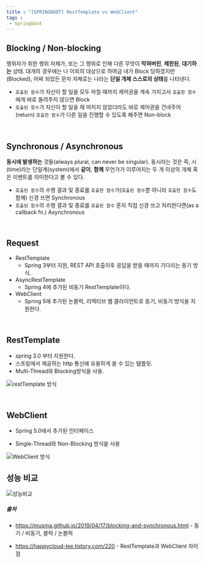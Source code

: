 ```yaml
---
title : "[SPRINGBOOT] RestTemplate vs WebClient"
tags :
 - Springboot
---
```


## Blocking / Non-blocking

행위자가 취한 행위 자체가, 또는 그 행위로 인해 다른 무엇이 **막혀버린**, **제한된**, **대기하는** 상태.
대개의 경우에는 나 이외의 대상으로 하여금 내가 Block 당하겠지만(Blocked), 어찌 되었든 문자 자체로는 나라는 **단일 개체 스스로의 상태**를 나타낸다.

- `호출된 함수`가 자신이 할 일을 모두 마칠 때까지 제어권을 계속 가지고서 `호출한 함수`에게 바로 돌려주지 않으면 Block
- `호출된 함수`가 자신이 할 일을 채 마치지 않았더라도 바로 제어권을 건네주어(return) `호출한 함수`가 다른 일을 진행할 수 있도록 해주면 Non-block

<br/>

## Synchronous / Asynchronous

**동시에 발생하는** 것들(always plural, can never be singular).
동시라는 것은 즉, 시(time)라는 단일계(system)에서 **같이**, **함께** 무언가가 이루어지는 두 개 이상의 개체 혹은 이벤트를 의미한다고 볼 수 있다.

- `호출된 함수`의 수행 결과 및 종료를 `호출한 함수`가(`호출된 함수`뿐 아니라 `호출한 함수`도 함께) 신경 쓰면 Synchronous
- `호출된 함수`의 수행 결과 및 종료를 `호출된 함수` 혼자 직접 신경 쓰고 처리한다면(as a callback fn.) Asynchronous

<br/>

## Request

- RestTemplate
  - Spring 3부터 지원, REST API 호출이후 응답을 받을 때까지 기다리는 동기 방식.
- AsyncRestTemplate
  - Spring 4에 추가된 비동기 RestTemplate이다.
- WebClient
  - Spring 5에 추가된 논블럭, 리엑티브 웹 클라이언트로 동기, 비동기 방식을 지원한다.

<br/>

## RestTemplate

- spring 3.0 부터 지원한다.
- 스프링에서 제공하는 http 통신에 유용하게 쓸 수 있는 템플릿.
- Multi-Thread와 Blocking방식을 사용.

![restTemplate 방식](https://user-images.githubusercontent.com/46040824/156978869-df9fc21e-eb62-4d2e-8f56-48b3f89c27c8.png)

<br/>



## WebClient

* Spring 5.0에서 추가된 인터페이스

* Single-Thread와 Non-Blocking 방식을 사용

  



![WebClient 방식](https://user-images.githubusercontent.com/46040824/156979080-9ed31f7b-5c0d-4aaa-9b25-2a2bc9927bbc.jpg)



## 성능 비교

![성능비교](https://user-images.githubusercontent.com/46040824/156979174-f0ebbff7-f122-4432-b9e9-f9c47e7c0d14.png)



##### 출처

* https://musma.github.io/2019/04/17/blocking-and-synchronous.html - 동기 / 비동기, 블럭 / 논블럭

* https://happycloud-lee.tistory.com/220 - RestTemplate과 WebClient 차이점